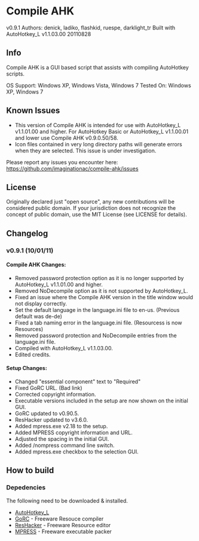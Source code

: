 Compile AHK
===========

v0.9.1
Authors: denick, ladiko, flashkid, ruespe, darklight_tr
Built with AutoHotkey_L v1.1.03.00 20110828

Info
----

Compile AHK is a GUI based script that assists with compiling AutoHotkey scripts.

OS Support: Windows XP, Windows Vista, Windows 7
Tested On: Windows XP, Windows 7

Known Issues
------------

- This version of Compile AHK is intended for use with AutoHotkey_L v1.1.01.00 and higher.  For AutoHotkey Basic or AutoHotkey_L v1.1.00.01 and lower use Compile AHK v0.9.0.50/58.
- Icon files contained in very long directory paths will generate errors when they are selected.  This issue is under investigation.

Please report any issues you encounter here: https://github.com/imaginationac/compile-ahk/issues

License
-------

Originally declared just "open source", any new contributions will be considered public domain.
If your jurisdiction does not recognize the concept of public domain, use the MIT License (see LICENSE for details).

Changelog
----------

### v0.9.1 (10/01/11)

#### Compile AHK Changes:

- Removed password protection option as it is no longer supported by AutoHotkey_L v1.1.01.00 and higher.
- Removed NoDecompile option as it is not supported by AutoHotkey_L.
- Fixed an issue where the Compile AHK version in the title window would not display correctly.
- Set the default language in the language.ini file to en-us. (Previous default was de-de)
- Fixed a tab naming error in the language.ini file. (Resourcess is now Resources)
- Removed password protection and NoDecompile entries from the language.ini file.
- Compiled with AutoHotkey_L v1.1.03.00.
- Edited credits.

#### Setup Changes:

- Changed "essential component" text to "Required"
- Fixed GoRC URL. (Bad link)
- Corrected copyright information.
- Executable versions included in the setup are now shown on the initial GUI.
- GoRC updated to v0.90.5.
- ResHacker updated to v3.6.0.
- Added mpress.exe v2.18 to the setup.
- Added MPRESS copyright information and URL.
- Adjusted the spacing in the initial GUI.
- Added /nompress command line switch.
- Added mpress.exe checkbox to the selection GUI.

How to build
------------

### Depedencies

The following need to be downloaded & installed.

- [AutoHotkey_L](http://l.autohotkey.net/AutoHotkey_L_Install.exe)
- [GoRC](http://www.godevtool.com/) - Freeware Resouce compiler
- [ResHacker](http://www.angusj.com/resourcehacker/) - Freeware Resource editor
- [MPRESS](http://www.matcode.com/mpress.htm) - Freeware executable packer


